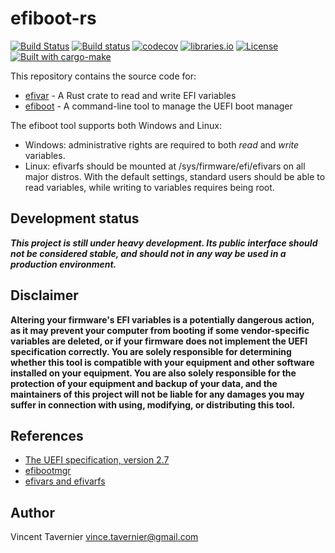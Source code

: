 # efiboot-rs

[![Build Status](https://travis-ci.org/vtavernier/efiboot-rs.svg?branch=master)](https://travis-ci.org/vtavernier/efiboot-rs) [![Build status](https://ci.appveyor.com/api/projects/status/m5yniiijvg92itpf/branch/master?svg=true)](https://ci.appveyor.com/project/vtavernier/efiboot-rs/branch/master) [![codecov](https://codecov.io/gh/vtavernier/efiboot-rs/branch/master/graph/badge.svg)](https://codecov.io/gh/vtavernier/efiboot-rs) [![libraries.io](https://img.shields.io/librariesio/github/vtavernier/efiboot-rs.svg)](https://libraries.io/github/vtavernier/efiboot-rs) [![License](https://img.shields.io/badge/license-MIT-blue.svg)](LICENSE) [![Built with cargo-make](https://sagiegurari.github.io/cargo-make/assets/badges/cargo-make.svg)](https://sagiegurari.github.io/cargo-make)

This repository contains the source code for:

* [efivar](efivar) - A Rust crate to read and write EFI variables
* [efiboot](efiboot) - A command-line tool to manage the UEFI boot manager

The efiboot tool supports both Windows and Linux:

* Windows: administrative rights are required to both *read* and *write* variables.
* Linux: efivarfs should be mounted at /sys/firmware/efi/efivars on all major
  distros. With the default settings, standard users should be able to read
  variables, while writing to variables requires being root.

## Development status

***This project is still under heavy development. Its public interface should
not be considered stable, and should not in any way be used in a production
environment.***

## Disclaimer

**Altering your firmware's EFI variables is a potentially dangerous action, as
it may prevent your computer from booting if some vendor-specific variables are
deleted, or if your firmware does not implement the UEFI specification
correctly. You are solely responsible for determining whether this tool is
compatible with your equipment and other software installed on your equipment.
You are also solely responsible for the protection of your equipment and backup
of your data, and the maintainers of this project will not be liable for any
damages you may suffer in connection with using, modifying, or distributing this
tool.**

## References

- [The UEFI specification, version 2.7](http://www.uefi.org/sites/default/files/resources/UEFI_Spec_2_7.pdf)
- [efibootmgr](https://github.com/rhboot/efibootmgr)
- [efivars and efivarfs](https://blog.fpmurphy.com/2012/12/efivars-and-efivarfs.html)

## Author

Vincent Tavernier <vince.tavernier@gmail.com>

